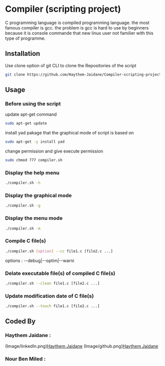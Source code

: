 # Compiler (scripting project)

C programming language is compiled programming language. the most famous compiler is gcc. 
the problem is gcc is hard to use by beginners because it is console commande that new
linux user not familier with this type of programme.

## Installation

Use clone option of git CLI to clone the Repositories of the script

```bash
git clone https://github.com/Haythem-Jaidane/Compiler-scripting-project.git
```

## Usage

### Before using the script

update apt-get command
```bash
sudo apt-get update
```
install yad pakage that the graphical mode of script is based on
```bash
sudo apt-get -y install yad
```
change permission and give execute permission
```bash
sudo chmod 777 compiler.sh
```
### Display the help menu
```bash
./compiler.sh -h
```
### Display the graphical mode
```bash
./compiler.sh -g
```
### Display the menu mode
```bash
./compiler.sh -m
```
### Compile C file(s)
```bash
./compiler.sh [option] --cc file1.c [file2.c ...]
```
options : --debug|--optim|--warni

### Delate executable file(s) of compiled C file(s)
```bash
./compiler.sh --clean file1.c [file2.c ...]
```
### Update modification date of C file(s)
```bash
./compiler.sh --touch file1.c [file2.c ...]
```

## Coded By

### Haythem Jaidane : 


(Image/linkedIn.png)[Haythem Jaidane](https://tn.linkedin.com/in/haythem-jaidane)
(Image/github.png)[Haythem Jaidane](https://github.com/Haythem-Jaidane)

### Nour Ben Miled :
